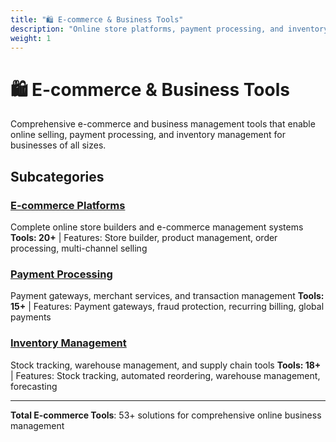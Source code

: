 ```yaml
---
title: "🛍️ E-commerce & Business Tools"
description: "Online store platforms, payment processing, and inventory management solutions"
weight: 1
---
```


# 🛍️ E-commerce & Business Tools

Comprehensive e-commerce and business management tools that enable online selling, payment processing, and inventory management for businesses of all sizes.

## Subcategories

### [E-commerce Platforms](/categories/ecommerce-business-tools/ecommerce-platforms/)
Complete online store builders and e-commerce management systems
**Tools: 20+** | Features: Store builder, product management, order processing, multi-channel selling

### [Payment Processing](/categories/ecommerce-business-tools/payment-processing/)
Payment gateways, merchant services, and transaction management
**Tools: 15+** | Features: Payment gateways, fraud protection, recurring billing, global payments

### [Inventory Management](/categories/ecommerce-business-tools/inventory-management/)
Stock tracking, warehouse management, and supply chain tools
**Tools: 18+** | Features: Stock tracking, automated reordering, warehouse management, forecasting

---

**Total E-commerce Tools**: 53+ solutions for comprehensive online business management